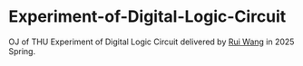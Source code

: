 # Experiment-of-Digital-Logic-Circuit

OJ of THU Experiment of Digital Logic Circuit delivered by [Rui Wang](http://web.ee.tsinghua.edu.cn/wangrui/zh_CN/index.htm) in 2025 Spring.
